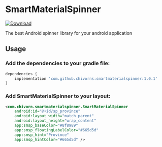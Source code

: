 # SmartMaterialSpinner
[ ![Download](https://api.bintray.com/packages/chivorn/maven/datetimeoptionspicker/images/download.svg) ](https://bintray.com/chivorn/maven/datetimeoptionspicker/_latestVersion)

The best Android spinner library for your android application
## Usage
### Add the dependencies to your gradle file:

```gradle
dependencies {
    implementation 'com.github.chivorns:smartmaterialspinner:1.0.1'
}
```

### Add SmartMaterialSpinner to your layout:

```xml
<com.chivorn.smartmaterialspinner.SmartMaterialSpinner
    android:id="@+id/sp_province"
    android:layout_width="match_parent"
    android:layout_height="wrap_content"
    app:smsp_baseColor="#8f8989"
    app:smsp_floatingLabelColor="#665d5d"
    app:smsp_hint="Province"
    app:smsp_hintColor="#665d5d" />
```
